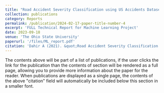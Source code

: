 ```yaml
---
title: "Road Accident Severity Classification using US Accidents Dataset"
collection: publications
category: Reports
permalink: /publication/2024-02-17-paper-title-number-4
excerpt: 'FULL Technical Report for Machine Learning Project'
date: 2023-09-18
venue: 'The Ohio State University'
paperurl: '/files/ML_report.pdf'
citation: 'Dahir A (2021). &quot;Road Accident Severity Classification using US Accidents Dataset.&quot; <i>The Ohio State University</i>.'
---
```


The contents above will be part of a list of publications, if the user clicks the link for the publication than the contents of section will be rendered as a full page, allowing you to provide more information about the paper for the reader. When publications are displayed as a single page, the contents of the above "citation" field will automatically be included below this section in a smaller font.
